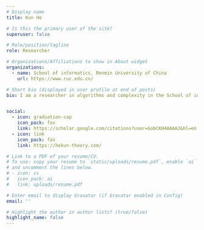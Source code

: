 ```yaml
---
# Display name
title: Kun He

# Is this the primary user of the site?
superuser: false

# Role/position/tagline
role: Researcher

# Organizations/Affiliations to show in About widget
organizations:
  - name: School of informatics, Renmin University of China
    url: https://www.ruc.edu.cn/

# Short bio (displayed in user profile at end of posts)
bio: I am a researcher in algorithms and complexity in the School of informatics, Renmin University of China. My research focuses on algorithms and probability. Specifically, my main areas of focus lie in the intriguing realms of probabilistic methods and sampling techniques. Furthermore, I enthusiastically explore the captivating fields of quantum computing and theoretical machine learning. In fact, I possess a broad fascination for theoretical problems within scientific research as a whole.


social:
  - icon: graduation-cap
    icon_pack: fas
    link: https://scholar.google.com/citations?user=GobCKH4AAAAJ&hl=en
  - icon: link
    icon_pack: fas
    link: https://hekun-theory.com/

# Link to a PDF of your resume/CV.
# To use: copy your resume to `static/uploads/resume.pdf`, enable `ai` icons in `params.toml`,
# and uncomment the lines below.
# - icon: cv
#   icon_pack: ai
#   link: uploads/resume.pdf

# Enter email to display Gravatar (if Gravatar enabled in Config)
email: ''

# Highlight the author in author lists? (true/false)
highlight_name: false
---
```

